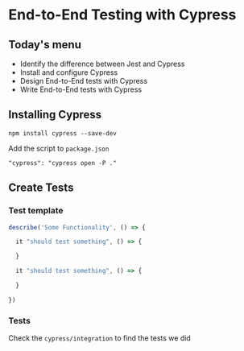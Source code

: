 # End-to-End Testing with Cypress

## Today's menu

- Identify the difference between Jest and Cypress
- Install and configure Cypress
- Design End-to-End tests with Cypress
- Write End-to-End tests with Cypress

## Installing Cypress

`npm install cypress --save-dev`

Add the script to `package.json`

`"cypress": "cypress open -P ."`

## Create Tests

### Test template

```js
describe('Some Functionality', () => {

  it "should test something", () => {

  }

  it "should test something", () => {

  }

})
```

### Tests

Check the `cypress/integration` to find the tests we did
